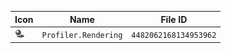 | Icon | Name | File ID |
| ---  | ---  | ---     |
| ![](Profiler.Rendering.png) | `Profiler.Rendering` | `4482062168134953962` |
